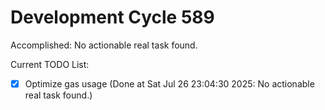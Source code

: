 # Development Cycle 589

Accomplished: No actionable real task found.

Current TODO List:

- [x] Optimize gas usage  (Done at Sat Jul 26 23:04:30 2025: No actionable real task found.)